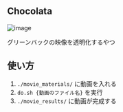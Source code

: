 ## Chocolata

![image](https://user-images.githubusercontent.com/4201520/30469809-222a1714-9a2d-11e7-9aec-61b5d94e42f8.png)

グリーンバックの映像を透明化するやつ

## 使い方
1.  `./movie_materials/` に動画を入れる
2.  `do.sh {動画のファイル名}` を実行
3.  `./movie_results/` に動画が完成する
